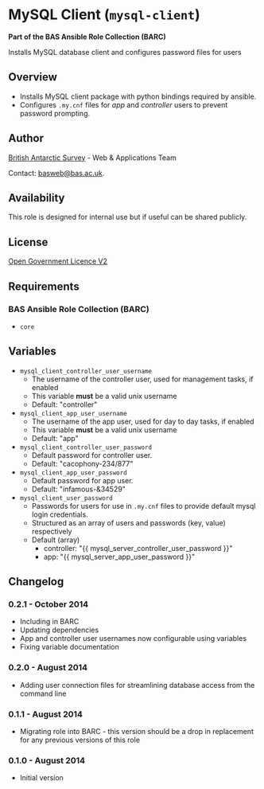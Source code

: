 # MySQL Client (`mysql-client`)

**Part of the BAS Ansible Role Collection (BARC)**

Installs MySQL database client and configures password files for users

## Overview

* Installs MySQL client package with python bindings required by ansible.
* Configures `.my.cnf` files for *app* and *controller* users to prevent password prompting.

## Author

[British Antarctic Survey](http://www.antarctica.ac.uk) - Web & Applications Team

Contact: [basweb@bas.ac.uk](mailto:basweb@bas.ac.uk).

## Availability

This role is designed for internal use but if useful can be shared publicly.

## License

[Open Government Licence V2](https://www.nationalarchives.gov.uk/doc/open-government-licence/version/2/)

## Requirements

### BAS Ansible Role Collection (BARC)

* `core`

## Variables

* `mysql_client_controller_user_username`
    * The username of the controller user, used for management tasks, if enabled
    * This variable **must** be a valid unix username
    * Default: "controller"
* `mysql_client_app_user_username`
    * The username of the app user, used for day to day tasks, if enabled
    * This variable **must** be a valid unix username
    * Default: "app"
* `mysql_client_controller_user_password`
    * Default password for controller user.
    * Default: "cacophony-234/877"
* `mysql_client_app_user_password`
    * Default password for app user.
    * Default: "infamous-&34529"
* `mysql_client_user_password`
    * Passwords for users for use in `.my.cnf` files to provide default mysql login credentials.
    * Structured as an array of users and passwords (key, value) respectively
    * Default (array)
        * controller: "{{ mysql_server_controller_user_password }}"
        * app: "{{ mysql_server_app_user_password }}"

## Changelog

### 0.2.1 - October 2014

* Including in BARC
* Updating dependencies
* App and controller user usernames now configurable using variables
* Fixing variable documentation

### 0.2.0 - August 2014

* Adding user connection files for streamlining database access from the command line

### 0.1.1 - August 2014

* Migrating role into BARC - this version should be a drop in replacement for any previous versions of this role

### 0.1.0 - August 2014

* Initial version
